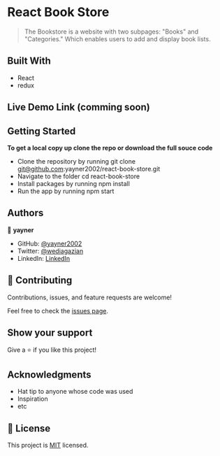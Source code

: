 # React Book Store

> The Bookstore is a website with two subpages: "Books" and "Categories." Which enables users to add and display book lists.
## Built With
- React
- redux
## Live Demo Link (comming soon)
## Getting Started

**To get a local copy up clone the repo or download the full souce code**

- Clone the repository by running git clone git@github.com:yayner2002/react-book-store.git
- Navigate to the folder cd react-book-store
- Install packages by running npm install
- Run the app by running npm start
## Authors

👤 **yayner**

- GitHub: [@yayner2002](https://github.com/yayner2002)
- Twitter: [@wediagazian](https://twitter.com/wediagazian)
- LinkedIn: [LinkedIn](https://linkedin.com/in/yaynshet-medhin)

## 🤝 Contributing

Contributions, issues, and feature requests are welcome!

Feel free to check the [issues page](https://github.com/yayner2002/react-book-store/issues).

## Show your support

Give a ⭐️ if you like this project!

## Acknowledgments

- Hat tip to anyone whose code was used
- Inspiration
- etc

## 📝 License

This project is [MIT](./MIT.md) licensed.
